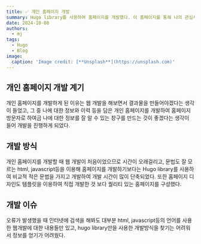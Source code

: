 ```yaml
---
title: ✅ 개인 홈페이지 개발
summary: Hugo library를 사용하여 홈페이지를 개발했다. 이 홈페이지를 통해 나의 관심사, 정보등에 대해 알 수 있다.
date: 2024-10-08
authors:
  - mj
tags:
  - Hugo
  - Blog
image:
  caption: 'Image credit: [**Unsplash**](https://unsplash.com)'
---
```


## 개인 홈페이지 개발 계기

개인 홈페이지를 개발하게 된 이유는 웹 개발을 해보면서 결과물을 만들어야겠다는 생각이 들었고, 그 중 나에 대한 정보와 이력 등을 담은 개인 홈페이지를 개발하여 홈페이지 방문자로 하여금 나에 대한 정보를 잘 알 수 있는 창구를 만드는 것이 좋겠다는 생각이 들어 개발을 진행하게 되었다.


## 개발 방식

개인 홈페이지를 개발할 때 웹 개발이 처음이었으므로 시간이 오래걸리고, 문법도 잘 모르는 html, javascript등을 이용해 홈페이지를 개발하기보다는 Hugo library를 사용하여 비교적 적은 문법을 가지고 개발하여 개발 시간이 많이 단축되었다. 또한 홈페이지 디자인도 템플릿을 이용하여 직접 개발한 것 보다 퀄리티 있는 홈페이지를 구성했다.


## 개발 이슈

오류가 발생했을 때 인터넷에 검색을 해봐도 대부분 html, javascript등의 언어를 사용한 웹개발에 대한 내용들만 있고, hugo library만을 사용한 개발방식을 찾기는 어려워서 정보를 얻기가 어려웠다.
